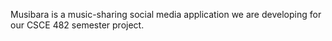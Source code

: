 Musibara is a music-sharing social media application we are developing for our CSCE 482 semester project. 

